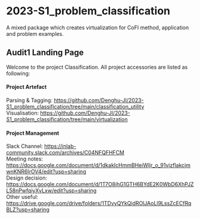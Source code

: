# 2023-S1_problem_classification
A mixed package which creates virtualization for CoFI method, application and problem examples. 
## Audit1 Landing Page
Welcome to the project Classification. All project accessories are listed as following:
#### Project Artefact
Parsing & Tagging: https://github.com/Denghu-JI/2023-S1_problem_classification/tree/main/classification_utility <br />
Visualisation: https://github.com/Denghu-JI/2023-S1_problem_classification/tree/main/virtualization

#### Project Management
Slack Channel: https://inlab-community.slack.com/archives/C04NFQFHFCM <br />
Meeting notes: https://docs.google.com/document/d/1dkakIcHmmBHeiWljr_o_91vjzflakcjmwnKNR6IrOV4/edit?usp=sharing <br />
Design decision: https://docs.google.com/document/d/1T7O8jhG1GTH6BYdE2K0WbD6XhPJZL58nPwfqiyXvLxw/edit?usp=sharing <br />
Other useful: https://drive.google.com/drive/folders/1TDvyQYkQidROlJAoLl9LssZcECfRqBLZ?usp=sharing



